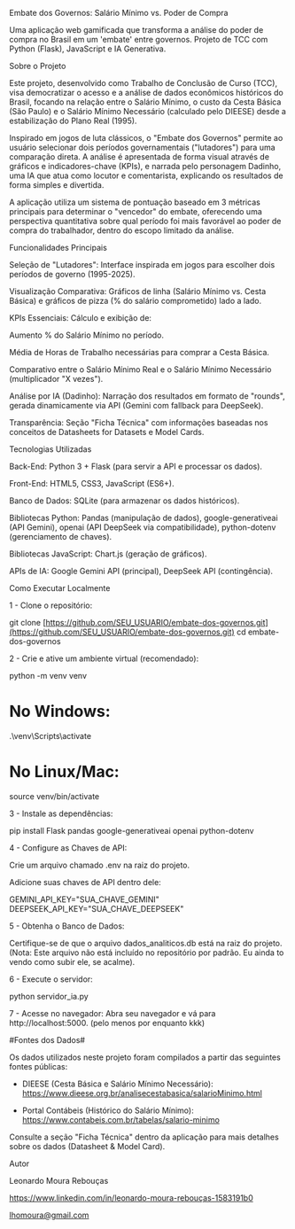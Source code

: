 Embate dos Governos: Salário Mínimo vs. Poder de Compra 

Uma aplicação web gamificada que transforma a análise do poder de compra no Brasil em um 'embate' entre governos. Projeto de TCC com Python (Flask), JavaScript e IA Generativa.



Sobre o Projeto

Este projeto, desenvolvido como Trabalho de Conclusão de Curso (TCC), visa democratizar o acesso e a análise de dados econômicos históricos do Brasil, focando na relação entre o Salário Mínimo, o custo da Cesta Básica (São Paulo) e o Salário Mínimo Necessário (calculado pelo DIEESE) desde a estabilização do Plano Real (1995).

Inspirado em jogos de luta clássicos, o "Embate dos Governos" permite ao usuário selecionar dois períodos governamentais ("lutadores") para uma comparação direta. A análise é apresentada de forma visual através de gráficos e indicadores-chave (KPIs), e narrada pelo personagem Dadinho, uma IA que atua como locutor e comentarista, explicando os resultados de forma simples e divertida.

A aplicação utiliza um sistema de pontuação baseado em 3 métricas principais para determinar o "vencedor" do embate, oferecendo uma perspectiva quantitativa sobre qual período foi mais favorável ao poder de compra do trabalhador, dentro do escopo limitado da análise.



Funcionalidades Principais

Seleção de "Lutadores": Interface inspirada em jogos para escolher dois períodos de governo (1995-2025).

Visualização Comparativa: Gráficos de linha (Salário Mínimo vs. Cesta Básica) e gráficos de pizza (% do salário comprometido) lado a lado.

KPIs Essenciais: Cálculo e exibição de:

Aumento % do Salário Mínimo no período.

Média de Horas de Trabalho necessárias para comprar a Cesta Básica.

Comparativo entre o Salário Mínimo Real e o Salário Mínimo Necessário (multiplicador "X vezes").

Análise por IA (Dadinho): Narração dos resultados em formato de "rounds", gerada dinamicamente via API (Gemini com fallback para DeepSeek).

Transparência: Seção "Ficha Técnica" com informações baseadas nos conceitos de Datasheets for Datasets e Model Cards.




Tecnologias Utilizadas

Back-End: Python 3 + Flask (para servir a API e processar os dados).

Front-End: HTML5, CSS3, JavaScript (ES6+).

Banco de Dados: SQLite (para armazenar os dados históricos).

Bibliotecas Python: Pandas (manipulação de dados), google-generativeai (API Gemini), openai (API DeepSeek via compatibilidade), python-dotenv (gerenciamento de chaves).

Bibliotecas JavaScript: Chart.js (geração de gráficos).

APIs de IA: Google Gemini API (principal), DeepSeek API (contingência).



Como Executar Localmente

1 - Clone o repositório:

git clone [https://github.com/SEU_USUARIO/embate-dos-governos.git](https://github.com/SEU_USUARIO/embate-dos-governos.git)
cd embate-dos-governos


2 - Crie e ative um ambiente virtual (recomendado):

python -m venv venv
# No Windows:
.\venv\Scripts\activate
# No Linux/Mac:
source venv/bin/activate


3 - Instale as dependências:

pip install Flask pandas google-generativeai openai python-dotenv


4 - Configure as Chaves de API:

Crie um arquivo chamado .env na raiz do projeto.

Adicione suas chaves de API dentro dele:

GEMINI_API_KEY="SUA_CHAVE_GEMINI"
DEEPSEEK_API_KEY="SUA_CHAVE_DEEPSEEK"


5 - Obtenha o Banco de Dados:

Certifique-se de que o arquivo dados_analiticos.db está na raiz do projeto. (Nota: Este arquivo não está incluído no repositório por padrão. Eu ainda to vendo como subir ele, se acalme).

6 - Execute o servidor:

python servidor_ia.py


7 - Acesse no navegador: Abra seu navegador e vá para http://localhost:5000. (pelo menos por enquanto kkk)



#Fontes dos Dados#

Os dados utilizados neste projeto foram compilados a partir das seguintes fontes públicas:

 - DIEESE (Cesta Básica e Salário Mínimo Necessário):     https://www.dieese.org.br/analisecestabasica/salarioMinimo.html

 - Portal Contábeis (Histórico do Salário Mínimo): https://www.contabeis.com.br/tabelas/salario-minimo

Consulte a seção "Ficha Técnica" dentro da aplicação para mais detalhes sobre os dados (Datasheet & Model Card).

Autor

Leonardo Moura Rebouças

https://www.linkedin.com/in/leonardo-moura-rebouças-1583191b0

lhomoura@gmail.com
